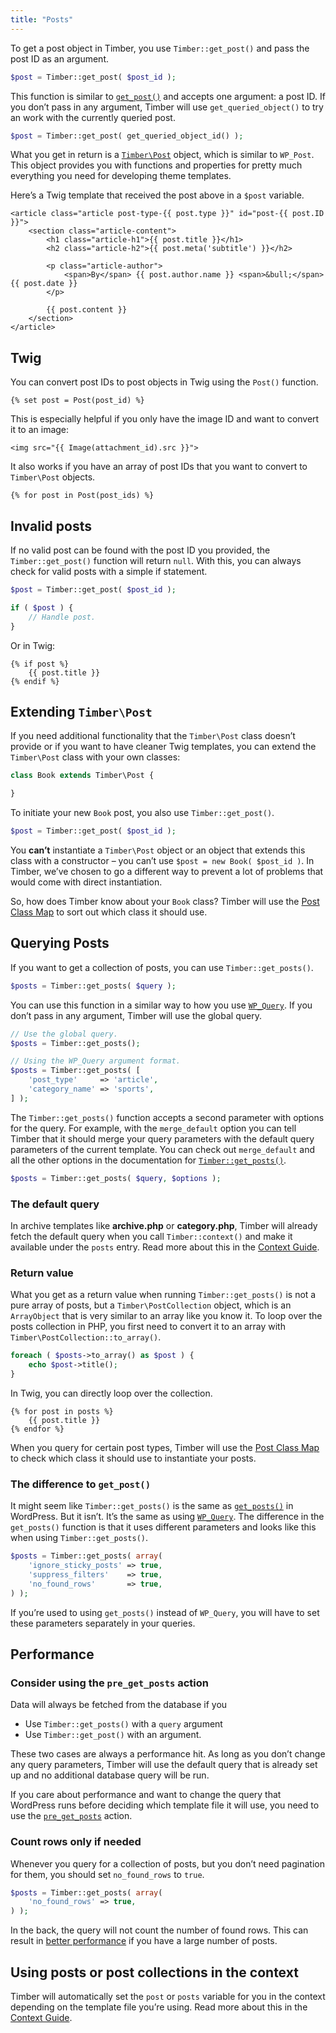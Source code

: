 ```yaml
---
title: "Posts"
---
```


To get a post object in Timber, you use `Timber::get_post()` and pass the post ID as an argument.

```php
$post = Timber::get_post( $post_id );
```

This function is similar to [`get_post()`](https://developer.wordpress.org/reference/functions/get_post/) and accepts one argument: a post ID. If you don’t pass in any argument, Timber will use `get_queried_object()` to try an work with the currently queried post.

```php
$post = Timber::get_post( get_queried_object_id() );
```

What you get in return is a [`Timber\Post`](https://timber.github.io/docs/reference/timber-post/) object, which is similar to `WP_Post`. This object provides you with functions and properties for pretty much everything you need for developing theme templates.

Here’s a Twig template that received the post above in a `$post` variable.

```twig
<article class="article post-type-{{ post.type }}" id="post-{{ post.ID }}">
    <section class="article-content">
        <h1 class="article-h1">{{ post.title }}</h1>
        <h2 class="article-h2">{{ post.meta('subtitle') }}</h2>

        <p class="article-author">
            <span>By</span> {{ post.author.name }} <span>&bull;</span> {{ post.date }}
        </p>

        {{ post.content }}
    </section>
</article>
```

## Twig

You can convert post IDs to post objects in Twig using the `Post()` function.

```twig
{% set post = Post(post_id) %}
```

This is especially helpful if you only have the image ID and want to convert it to an image:

```twig
<img src="{{ Image(attachment_id).src }}">
```

It also works if you have an array of post IDs that you want to convert to `Timber\Post` objects.

```twig
{% for post in Post(post_ids) %}
```

## Invalid posts

If no valid post can be found with the post ID you provided, the `Timber::get_post()` function will return `null`. With this, you can always check for valid posts with a simple if statement.

```php
$post = Timber::get_post( $post_id );

if ( $post ) {
    // Handle post.
}
```

Or in Twig:

```twig
{% if post %}
    {{ post.title }}
{% endif %}
```

## Extending `Timber\Post`

If you need additional functionality that the `Timber\Post` class doesn’t provide or if you want to have cleaner Twig templates, you can extend the `Timber\Post` class with your own classes:

```php
class Book extends Timber\Post {

}
```

To initiate your new `Book` post, you also use `Timber::get_post()`.

```php
$post = Timber::get_post( $post_id );
```

You **can’t** instantiate a `Timber\Post` object or an object that extends this class with a constructor – you can’t use `$post = new Book( $post_id )`. In Timber, we’ve chosen to go a different way to prevent a lot of problems that would come with direct instantiation.

So, how does Timber know about your `Book` class? Timber will use the [Post Class Map](https://timber.github.io/docs/guides/class-maps/#the-post-class-map) to sort out which class it should use.

## Querying Posts

If you want to get a collection of posts, you can use `Timber::get_posts()`.

```php
$posts = Timber::get_posts( $query );
```

You can use this function in a similar way to how you use [`WP_Query`](https://developer.wordpress.org/reference/classes/wp_query/). If you don’t pass in any argument, Timber will use the global query.

```php
// Use the global query.
$posts = Timber::get_posts();

// Using the WP_Query argument format.
$posts = Timber::get_posts( [
    'post_type'     => 'article',
    'category_name' => 'sports',
] );
```

The `Timber::get_posts()` function accepts a second parameter with options for the query. For example, with the `merge_default` option you can tell Timber that it should merge your query parameters with the default query parameters of the current template. You can check out `merge_default` and all the other options in the documentation for [`Timber::get_posts()`](https://timber.github.io/docs/reference/timber/#get-posts).

 ```php
$posts = Timber::get_posts( $query, $options );
```

### The default query

In archive templates like **archive.php** or **category.php**, Timber will already fetch the default query when you call `Timber::context()` and make it available under the `posts` entry. Read more about this in the [Context Guide](/docs/guides/context).

### Return value

What you get as a return value when running `Timber::get_posts()` is not a pure array of posts, but a `Timber\PostCollection` object, which is an `ArrayObject` that is very similar to an array like you know it. To loop over the posts collection in PHP, you first need to convert it to an array with `Timber\PostCollection::to_array()`.

```php
foreach ( $posts->to_array() as $post ) {
    echo $post->title();
}
```

In Twig, you can directly loop over the collection.

```twig
{% for post in posts %}
    {{ post.title }}
{% endfor %}
```

When you query for certain post types, Timber will use the [Post Class Map](https://timber.github.io/docs/guides/class-maps/#the-post-class-map) to check which class it should use to instantiate your posts.

### The difference to `get_post()`

It might seem like `Timber::get_posts()` is the same as [`get_posts()`](https://developer.wordpress.org/reference/functions/get_posts/) in WordPress. But it isn’t. It’s the same as using [`WP_Query`](https://developer.wordpress.org/reference/classes/wp_query/). The difference in the `get_posts()` function is that it uses different parameters and looks like this when using `Timber::get_posts()`.

```php
$posts = Timber::get_posts( array(
    'ignore_sticky_posts' => true,
    'suppress_filters'    => true,
    'no_found_rows'       => true,
) );
```

If you’re used to using `get_posts()` instead of `WP_Query`, you will have to set these parameters separately in your queries.

## Performance

### Consider using the `pre_get_posts` action

Data will always be fetched from the database if you

- Use `Timber::get_posts()` with a `query` argument
- Use `Timber::get_post()` with an argument.

These two cases are always a performance hit. As long as you don’t change any query parameters, Timber will use the default query that is already set up and no additional database query will be run.

If you care about performance and want to change the query that WordPress runs before deciding which template file it will use, you need to use the [`pre_get_posts`](https://developer.wordpress.org/reference/hooks/pre_get_posts/) action.

### Count rows only if needed

Whenever you query for a collection of posts, but you don’t need pagination for them, you should set `no_found_rows` to `true`.

```php
$posts = Timber::get_posts( array(
    'no_found_rows' => true,
) );
```

In the back, the query will not count the number of found rows. This can result in [better performance](https://kinsta.com/blog/wp-query/) if you have a large number of posts.

## Using posts or post collections in the context

Timber will automatically set the `post` or `posts` variable for you in the context depending on the template file you’re using. Read more about this in the [Context Guide](https://timber.github.io/docs/guides/context/#template-contexts).
